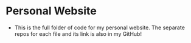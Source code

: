 # Personal Website
- This is the full folder of code for my personal website. The separate repos for each file and its link is also in my GitHub!
